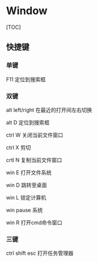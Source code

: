 # Window

[TOC]

## 快捷键

### 单键

F11				定位到搜索框

### 双键

alt left/right		在最近的打开间左右切换

alt D				定位到搜索框

ctrl W			关闭当前文件窗口

ctrl X			剪切

crtl N			复制当前文件窗口

win E			打开文件系统

win D			跳转至桌面

win L			锁定计算机

win pause		系统

win R			打开cmd命令窗口

### 三键

ctrl shift esc		打开任务管理器

